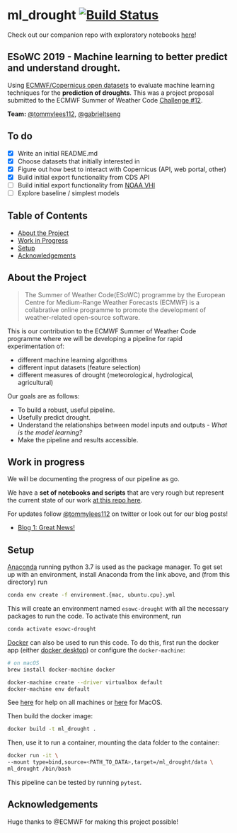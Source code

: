 # ml_drought [![Build Status](https://travis-ci.com/esowc/ml_drought.svg?branch=master)](https://travis-ci.com/esowc/ml_drought)

Check out our companion repo with exploratory notebooks [here](https://github.com/tommylees112/esowc_notes)!

## ESoWC 2019 - Machine learning to better predict and understand drought.

Using [ECMWF/Copernicus open datasets](https://cds.climate.copernicus.eu/#!/home) to evaluate machine learning techniques for the **prediction of droughts**. This was a project proposal submitted to the ECMWF Summer of Weather Code [Challenge #12](https://github.com/esowc/challenges_2019/issues/14).

<!-- PROJECT SHIELDS -->

<!-- PROJECT LOGO -->

<!-- <br />
<p align="center">
  <a href="https://github.com/esowc/ml_drought">
    <img src="logo.png" alt="Logo" width="80" height="80">
  </a>
</p> -->

<!-- PROJECT TEAM MEMBERS -->

__Team:__ [@tommylees112](https://github.com/tommylees112), [@gabrieltseng](https://github.com/gabrieltseng)

<!-- TODO List -->
## To do
- [x] Write an initial README.md
- [x] Choose datasets that initially interested in
- [x] Figure out how best to interact with Copernicus (API, web portal, other)
- [x] Build initial export functionality from CDS API
- [ ] Build initial export functionality from [NOAA VHI](https://www.star.nesdis.noaa.gov/smcd/emb/vci/VH/vh_ftp.php)
- [ ] Explore baseline / simplest models

<!-- TABLE OF CONTENTS -->
## Table of Contents

* [About the Project](#about-the-project)
* [Work in Progress](#work-in-progress)
* [Setup](#setup)
* [Acknowledgements](#acknowledgements)

## About the Project <a name="about-the-project"></a>
> The Summer of Weather Code(ESoWC) programme by the European Centre for Medium-Range Weather Forecasts (ECMWF) is a collabrative online programme to promote the development of weather-related open-source software.

This is our contribution to the ECMWF Summer of Weather Code programme where we will be developing a pipeline for rapid experimentation of:
- different machine learning algorithms
- different input datasets (feature selection)
- different measures of drought (meteorological, hydrological, agricultural)

Our goals are as follows:
- To build a robust, useful pipeline.
- Usefully predict drought.
- Understand the relationships between model inputs and outputs - *What is the model learning?*
- Make the pipeline and results accessible.

## Work in progress <a name="work-in-progress"></a>

We will be documenting the progress of our pipeline as go.

We have a **set of notebooks and scripts** that are very rough but represent the current state of our work [at this repo here](https://github.com/tommylees112/esowc_notes).

For updates follow [@tommylees112](https://twitter.com/tommylees112) on twitter or look out for our blog posts!

- [Blog 1: Great News!](https://tommylees112.github.io/posts/2019/1/esowc_kick_off)

## Setup <a name="setup"></a>

[Anaconda](https://www.anaconda.com/download/#macos) running python 3.7 is used as the package manager. To get set up
with an environment, install Anaconda from the link above, and (from this directory) run

```bash
conda env create -f environment.{mac, ubuntu.cpu}.yml
```
This will create an environment named `esowc-drought` with all the necessary packages to run the code. To
activate this environment, run

```bash
conda activate esowc-drought
```

[Docker](https://www.docker.com/) can also be used to run this code. To do this, first
run the docker app (either [docker desktop](https://www.docker.com/products/docker-desktop))
or configure the `docker-machine`:

```bash
# on macOS
brew install docker-machine docker

docker-machine create --driver virtualbox default
docker-machine env default
```
See [here](https://stackoverflow.com/a/33596140/9940782) for help on all machines or [here](https://stackoverflow.com/a/49719638/9940782)
for MacOS.


Then build the docker image:

```bash
docker build -t ml_drought .
```

Then, use it to run a container, mounting the data folder to the container:

```bash
docker run -it \
--mount type=bind,source=<PATH_TO_DATA>,target=/ml_drought/data \
ml_drought /bin/bash
```

This pipeline can be tested by running `pytest`.

## Acknowledgements <a name="acknowledgements"></a>
Huge thanks to @ECMWF for making this project possible!
